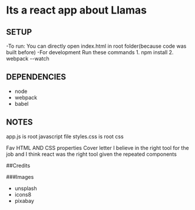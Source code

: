 # Its a react app about Llamas

## SETUP
-To run: You can directly open index.html in root folder(because code was built before)
-For development
 Run these commands 
	1. npm install
	2. webpack --watch

## DEPENDENCIES
- node
- webpack
- babel

## NOTES
app.js is root javascript file
styles.css is root css


Fav HTML AND CSS properties
Cover letter
I believe in the right tool for the job and I think react was the right tool given the repeated components


##Credits

###Images

* unsplash
* icons8
* pixabay